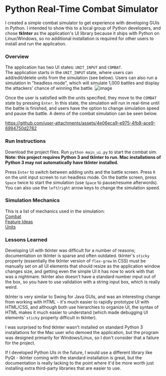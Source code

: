 
# Python Real-Time Combat Simulator
I created a simple combat simulator to get experience with developing GUIs in Python. I intended to show this to a local group of Python developers, and chose **tkInter** as the application's UI library because it ships with Python on Linux/Windows, so no additional installation is required for other users to install and run the application.

### Overview
The application has two UI states: `UNIT_INPUT` and `COMBAT`.  
The application starts in the `UNIT_INPUT` state, where users can add/edit/delete units from the simulation (see below). Users can also run a simulation in "headless mode", which will simulate 1,000 battles and display the attackers' chance of winning the battle.
![image](https://github.com/user-attachments/assets/877d87a4-1fa1-47d1-aab7-dc2f5eab1170)

Once the user is satisfied with the units specified, they move to the `COMBAT` state by pressing `Enter`. In this state, the simulation will run in real-time until the battle is finished, and users have the option to change simulation speed and pause the battle. A demo of the combat simulation can be seen below.  

https://github.com/user-attachments/assets/4e06eca9-e975-4fb8-ace9-6994750d2782


### Run Instructions
Download the project files. Run `python main_ui.py` to start the combat sim.  
**Note: this project requires Python 3 and tkInter to run. Mac installations of Python 3 may not automatically have tkInter installed.**

Press `Enter` to switch between adding units and the battle screen. Press `R` on the unit input screen to run headless mode.
On the battle screen, press `Space` twice to start the simulation (use `Space` to pause/resume afterwords). You can also use the `left`/`right` arrow keys to change the simulation speed.

### Simulation Mechanics




This is a list of mechanics used in the simulation:  
[Combat](/docs/combat.md)  
[Feature Ideas](/docs/future.md)  
[Units](/docs/units.md)  

### Lessons Learned
Developing UI with tkInter was difficult for a number of reasons; documentation on tkInter is sparse and often outdated. tkInter's `sticky` property (essentially the tkInter version of `flex-grow` in CSS) must be manually set on all UI elements that should resize as the application window changes size, and getting even the simple UI it has now to work with that was a nightmare. tkInter also doesn't have a standard number input out of the box, so you have to use validation with a string input box, which is really weird.

tkInter is very similar to Swing for Java GUIs, and was an interesting change from working with HTML - it's much easier to rapidly prototype UI with HTML/CSS, and although both use hierarchies to organize UI, the syntax of HTML makes it much easier to understand (which made debugging UI elements' `sticky` property difficult in tkInter).

I was surprised to find tkInter wasn't installed on standard Python 3 installations for the Mac user who demoed the application, but the program was designed primarily for Windows/Linux, so I don't consider that a failure for the project.

If I developed Python UIs in the future, I would use a different library like PyQt - tkInter coming with the standard installation is great, but the documentation is really lacking to the point where it'd be more worth just installing extra third-party libraries that are easier to use.
